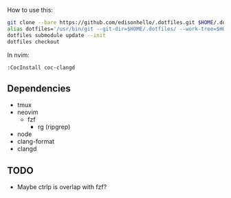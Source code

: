 How to use this:

```bash
git clone --bare https://github.com/edisonhello/.dotfiles.git $HOME/.dotfiles
alias dotfiles='/usr/bin/git --git-dir=$HOME/.dotfiles/ --work-tree=$HOME'
dotfiles submodule update --init
dotfiles checkout
```

In nvim:

```
:CocInstall coc-clangd
```

## Dependencies

* tmux
* neovim
	* fzf
		* rg (ripgrep)
* node
* clang-format
* clangd

## TODO

* Maybe ctrlp is overlap with fzf?
